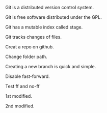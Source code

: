 Git is a distributed version control system.

Git is free software distributed under the GPL.

Git has a mutable index called stage.

Git tracks changes of files.

Creat a repo on github.

Change folder path.

Creating a new branch is quick and simple.

Disable fast-forward.

Test ff and no-ff

1st modified.

2nd modified.

